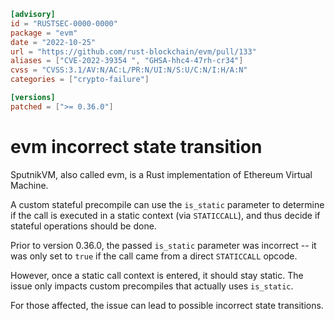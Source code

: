 ```toml
[advisory]
id = "RUSTSEC-0000-0000"
package = "evm"
date = "2022-10-25"
url = "https://github.com/rust-blockchain/evm/pull/133"
aliases = ["CVE-2022-39354 ", "GHSA-hhc4-47rh-cr34"]
cvss = "CVSS:3.1/AV:N/AC:L/PR:N/UI:N/S:U/C:N/I:H/A:N"
categories = ["crypto-failure"]

[versions]
patched = [">= 0.36.0"]
```

# evm incorrect state transition

SputnikVM, also called evm, is a Rust implementation of Ethereum Virtual Machine.

A custom stateful precompile can use the `is_static` parameter to determine if
the call is executed in a static context (via `STATICCALL`), and thus decide
if stateful operations should be done.

Prior to version 0.36.0, the passed `is_static` parameter was incorrect -- it
was only set to `true` if the call came from a direct `STATICCALL` opcode.

However, once a static call context is entered, it should stay static. The issue
only impacts custom precompiles that actually uses `is_static`.

For those affected, the issue can lead to possible incorrect state transitions.
